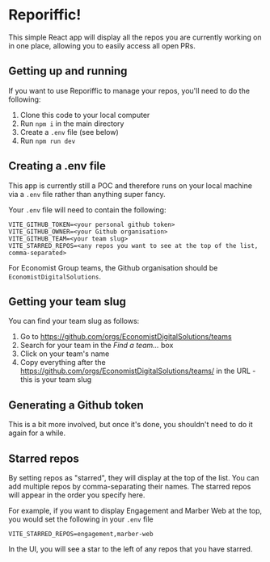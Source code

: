 # Reporiffic!

This simple React app will display all the repos you are currently working on in one place, allowing you to easily access all open PRs.

## Getting up and running

If you want to use Reporiffic to manage your repos, you'll need to do the following:

1. Clone this code to your local computer
1. Run `npm i` in the main directory
1. Create a `.env` file (see below)
1. Run `npm run dev`

## Creating a .env file

This app is currently still a POC and therefore runs on your local machine via a `.env` file rather than anything super fancy.

Your `.env` file will need to contain the following:

```
VITE_GITHUB_TOKEN=<your personal github token>
VITE_GITHUB_OWNER=<your Github organisation>
VITE_GITHUB_TEAM=<your team slug>
VITE_STARRED_REPOS=<any repos you want to see at the top of the list, comma-separated>
```

For Economist Group teams, the Github organisation should be `EconomistDigitalSolutions`. 

## Getting your team slug

You can find your team slug as follows:

1. Go to https://github.com/orgs/EconomistDigitalSolutions/teams
1. Search for your team in the _Find a team..._ box
1. Click on your team's name
1. Copy everything after the https://github.com/orgs/EconomistDigitalSolutions/teams/ in the URL - this is your team slug

## Generating a Github token

This is a bit more involved, but once it's done, you shouldn't need to do it again for a while.

## Starred repos

By setting repos as "starred", they will display at the top of the list. You can add multiple repos by comma-separating their names. The starred repos will appear in the order you specify here.

For example, if you want to display Engagement and Marber Web at the top, you would set the following in your `.env` file

```
VITE_STARRED_REPOS=engagement,marber-web
```

In the UI, you will see a star to the left of any repos that you have starred.